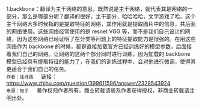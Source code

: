 1.backbone：翻译为主干网络的意思，既然说是主干网络，就代表其是网络的一部分，那么是哪部分呢？翻译的很好，主干部分，哈哈哈哈，文字游戏了哈。这个主干网络大多时候指的是提取特征的网络，其作用就是提取图片中的信息，共后面的网络使用。这些网络经常使用的是 resnet VGG 等，而不是我们自己设计的网络，因为这些网络已经证明了在分类等问题上的特征提取能力是很强的。在用这些网络作为 backbone 的时候，都是直接加载官方已经训练好的模型参数，后面接着我们自己的网络。让网络的这两个部分同时进行训练，因为加载的 backbone 模型已经具有提取特征的能力了，在我们的训练过程中，会对他进行微调，使得其更适合于我们自己的任务。<br>
`作者：连诗路  
`链接：https://www.zhihu.com/question/399611596/answer/2328543924  
`来源：知乎  
`著作权归作者所有。商业转载请联系作者获得授权，非商业转载请注明出处。